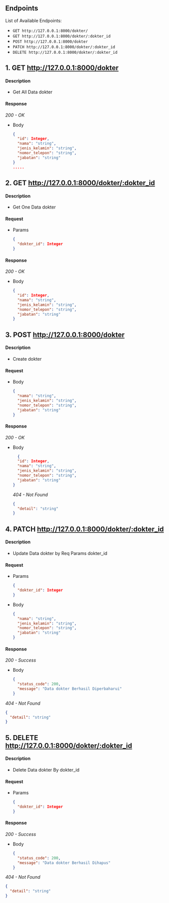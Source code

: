 ## Endpoints

List of Available Endpoints:

- `GET http://127.0.0.1:8000/dokter/`
- `GET http://127.0.0.1:8000/dokter/:dokter_id`
- `POST http://127.0.0.1:8000/dokter`
- `PATCH http://127.0.0.1:8000/dokter/:dokter_id`
- `DELETE http://127.0.0.1:8000/dokter/:dokter_id`

## 1. GET http://127.0.0.1:8000/dokter

#### Description

- Get All Data dokter

#### Response

_200 - OK_

- Body
  ```json
  {
    "id": Integer,
    "nama": "string",
    "jenis_kelamin": "string",
    "nomor_telepon": "string",
    "jabatan": "string"
  }
  .....
  ```

## 2. GET http://127.0.0.1:8000/dokter/:dokter_id

#### Description

- Get One Data dokter

#### Request

- Params

  ```json
  {
    "dokter_id": Integer
  }
  ```

#### Response

_200 - OK_

- Body
  ```json
  {
    "id": Integer,
    "nama": "string",
    "jenis_kelamin": "string",
    "nomor_telepon": "string",
    "jabatan": "string"
  }
  ```

## 3. POST http://127.0.0.1:8000/dokter

#### Description

- Create dokter

#### Request

- Body

  ```json
  {
    "nama": "string",
    "jenis_kelamin": "string",
    "nomor_telepon": "string",
    "jabatan": "string"
  }
  ```

#### Response

_200 - OK_

- Body

  ```json
    {
    "id": Integer,
    "nama": "string",
    "jenis_kelamin": "string",
    "nomor_telepon": "string",
    "jabatan": "string"
  }
  ```

  _404 - Not Found_

  ```json
  {
    "detail": "string"
  }
  ```

## 4. PATCH http://127.0.0.1:8000/dokter/:dokter_id

#### Description

- Update Data dokter by Req Params dokter_id

#### Request

- Params

  ```json
  {
    "dokter_id": Integer
  }
  ```

- Body

  ```json
  {
    "nama": "string",
    "jenis_kelamin": "string",
    "nomor_telepon": "string",
    "jabatan": "string"
  }
  ```

#### Response

_200 - Success_

- Body

  ```json
  {
    "status_code": 200,
    "message": "Data dokter Berhasil Diperbaharui"
  }
  ```

_404 - Not Found_

```json
{
  "detail": "string"
}
```

## 5. DELETE http://127.0.0.1:8000/dokter/:dokter_id

#### Description

- Delete Data dokter By dokter_id

#### Request

- Params

  ```json
  {
    "dokter_id": Integer
  }
  ```

#### Response

_200 - Success_

- Body

  ```json
  {
    "status_code": 200,
    "message": "Data dokter Berhasil Dihapus"
  }
  ```

_404 - Not Found_

```json
{
  "detail": "string"
}
```
